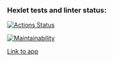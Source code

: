 ### Hexlet tests and linter status:
[![Actions Status](https://github.com/nbagr/frontend-project-11/workflows/hexlet-check/badge.svg)](https://github.com/nbagr/frontend-project-11/actions)

[![Maintainability](https://api.codeclimate.com/v1/badges/cdca381b4f690c629a80/maintainability)](https://codeclimate.com/github/nbagr/frontend-project-11/maintainability)

[Link to app](https://frontend-project-11-nbagramov.vercel.app/)
